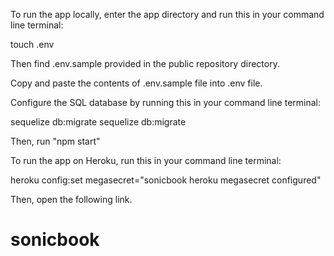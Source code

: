 To run the app locally, enter the app directory and run this in your command line terminal:

touch .env

Then find .env.sample provided in the public repository directory.

Copy and paste the contents of .env.sample file into .env file.

Configure the SQL database by running this in your command line terminal:

sequelize db:migrate
sequelize db:migrate

Then, run "npm start"


To run the app on Heroku, run this in your command line terminal:

heroku config:set megasecret="sonicbook heroku megasecret configured"

Then, open the following link.
# sonicbook
